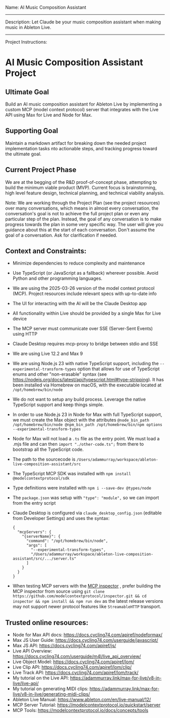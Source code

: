 Name: AI Music Composition Assistant

---

Description: Let Claude be your music composition assistant when making music in Ableton Live.

---

Project Instructions:

# AI Music Composition Assistant Project

## Ultimate Goal

Build an AI music composition assistant for Ableton Live by implementing a custom MCP (model context protocol) server that integrates with the Live API using Max for Live and Node for Max.

## Supporting Goal

Maintain a markdown artifact for breaking down the needed project implementation tasks nto actionable steps, and tracking progress toward the ultimate goal.

## Current Project Phase

We are at the begging of the R&D proof-of-concept phase, attempting to build the minimum viable product (MVP). Current focus is brainstorming, high level feature design, technical planning, and technical viability analysis.

Note: We are working through the Project Plan (see the project resources) over many conversations, which means in almost every conversation, the conversation's goal is not to achieve the full project plan or even any particular step of the plan. Instead, the goal of any conversation is to make progress towards the plan in some very specific way. The user will give you guidance about this at the start of each conversation. Don't assume the goal of a conversation. Ask for clarification if needed.

## Context and Constraints:

- Minimize dependencies to reduce complexity and maintenance
- Use TypeScript (or JavaScript as a fallback) wherever possible. Avoid Python and other programming languages.
- We are using the 2025-03-26 version of the model context protocol (MCP). Project resources include relevant specs with up-to-date info
- The UI for interacting with the AI will be the Claude Desktop app
- All functionality within Live should be provided by a single Max for Live device
- The MCP server must communicate over SSE (Server-Sent Events) using HTTP
- Claude Desktop requires mcp-proxy to bridge between stdio and SSE
- We are using Live 12.2 and Max 9
- We are using Node.js 23 with native TypeScript support, including the `--experimental-transform-types` option that allows for use of TypeScript enums and other "non-erasable" syntax (see https://nodejs.org/docs/latest/api/typescript.html#type-stripping). It has been installed via Homebrew on macOS, with the executable located at `/opt/homebrew/bin/node`
- We do not want to setup any build process. Leverage the native TypeScript support and keep things simple.
- In order to use Node.js 23 in Node for Max with full TypeScript support, we must create the Max object with the attributes `@node_bin_path /opt/homebrew/bin/node @npm_bin_path /opt/homebrew/bin/npm options --experimental-transform-types`
- Node for Max will not load a `.ts` file as the entry point. We must load a .mjs file and can then `import "./other-code.ts";` from there to bootstrap all the TypeScript code.
- The path to the sourcecode is `/Users/adammurray/workspace/ableton-live-composition-assistant/src`
- The TypeScript MCP SDK was installed with `npm install @modelcontextprotocol/sdk`
- Type definitions were installed with `npm i --save-dev @types/node`
- The `package.json` was setup with `"type": "module",` so we can import from the entry script
- Claude Desktop is configured via `claude_desktop_config.json` (editable from Developer Settings) and uses the syntax:

  ```
  {
    "mcpServers": {
      "{serverName}": {
        "command": "/opt/homebrew/bin/node",
        "args": [
          "--experimental-transform-types",
          "/Users/adammurray/workspace/ableton-live-composition-assistant/src/.../server.ts"
        ]
      }
    }
  }
  ```

- When testing MCP servers with the [MCP inspector](https://modelcontextprotocol.io/docs/tools/inspector#inspector) , prefer building the MCP inspector
  from source using `git clone https://github.com/modelcontextprotocol/inspector.git && cd inspector && npm install && npm run dev` as the latest release versions may not support newer protocol features like `StreamableHTTP` transport.

## Trusted online resources:

- Node for Max API docs: https://docs.cycling74.com/apiref/nodeformax/
- Max JS User Guide: https://docs.cycling74.com/userguide/javascript/
- Max JS API: https://docs.cycling74.com/apiref/js/
- Live API Overview: https://docs.cycling74.com/userguide/m4l/live_api_overview/
- Live Object Model: https://docs.cycling74.com/apiref/lom/
- Live Clip API: https://docs.cycling74.com/apiref/lom/clip/
- Live Track API: https://docs.cycling74.com/apiref/lom/track/
- My tutorial on the Live API: https://adammurray.link/max-for-live/v8-in-live/live-api/
- My tutorial on generating MIDI clips: https://adammurray.link/max-for-live/v8-in-live/generating-midi-clips/
- Ableton Live Manual: https://www.ableton.com/en/live-manual/12/
- MCP Server Tutorial: https://modelcontextprotocol.io/quickstart/server
- MCP Tools: https://modelcontextprotocol.io/docs/concepts/tools
